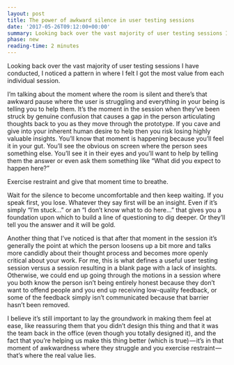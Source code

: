 ```yaml
---
layout: post
title: The power of awkward silence in user testing sessions
date: '2017-05-26T09:12:00+00:00'
summary: Looking back over the vast majority of user testing sessions I have conducted, I noticed a pattern in where I felt I got the most value from each individual session.
phase: new
reading-time: 2 minutes
---
```


Looking back over the vast majority of user testing sessions I have conducted, I noticed a pattern in where I felt I got the most value from each individual session.

I’m talking about the moment where the room is silent and there’s that awkward pause where the user is struggling and everything in your being is telling you to help them. It’s the moment in the session when they’ve been struck by genuine confusion that causes a gap in the person articulating thoughts back to you as they move through the prototype. If you cave and give into your inherent human desire to help then you risk losing highly valuable insights. You’ll know that moment is happening because you’ll feel it in your gut. You’ll see the obvious on screen where the person sees something else. You’ll see it in their eyes and you’ll want to help by telling them the answer or even ask them something like “What did you expect to happen here?”

Exercise restraint and give that moment time to breathe.

Wait for the silence to become uncomfortable and then keep waiting. If you speak first, you lose. Whatever they say first will be an insight. Even if it’s simply “I’m stuck…” or an “I don’t know what to do here…” that gives you a foundation upon which to build a line of questioning to dig deeper. Or they’ll tell you the answer and it will be gold.

Another thing that I’ve noticed is that after that moment in the session it’s generally the point at which the person loosens up a bit more and talks more candidly about their thought process and becomes more openly critical about your work. For me, this is what defines a useful user testing session versus a session resulting in a blank page with a lack of insights. Otherwise, we could end up going through the motions in a session where you both know the person isn’t being entirely honest because they don’t want to offend people and you end up receiving low-quality feedback, or some of the feedback simply isn’t communicated because that barrier hasn’t been removed.

I believe it’s still important to lay the groundwork in making them feel at ease, like reassuring them that you didn’t design this thing and that it was the team back in the office (even though you totally designed it), and the fact that you’re helping us make this thing better (which is true) — it’s in that moment of awkwardness where they struggle and you exercise restraint — that’s where the real value lies.
